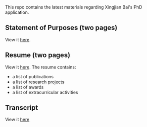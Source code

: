 This repo contains the latest materials regarding Xingjian Bai's PhD application.

## Statement of Purposes (two pages)
View it [here](Statement_of_Purposes___Xingjian_Bai.pdf).
## Resume (two pages)
View it [here](resume.pdf). The resume contains:
  - a list of publications
  - a list of research projects
  - a list of awards
  - a list of extracurricular activities
<!-- ## A list of schools he is applying to, and their deadlines
View it [here](https://docs.google.com/spreadsheets/d/1aaGszfxmXiVMEkcFb8wIYQacL_LukwGaeUUCtpysT8E/edit?usp=sharing). -->
## Transcript
View it [here](transcript.pdf)
